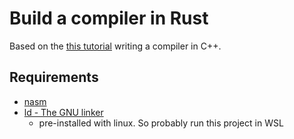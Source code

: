 # Build a compiler in Rust

Based on the [this tutorial](https://www.youtube.com/watch?v=vcSijrRsrY0&list=PLUDlas_Zy_qC7c5tCgTMYq2idyyT241qs&ab_channel=Pixeled) writing a compiler in C++.

## Requirements

- [nasm](https://nasm.us/) 
- [ld - The GNU linker](https://www.man7.org/linux/man-pages/man1/ld.1.html)
    - pre-installed with linux. So probably run this project in WSL
